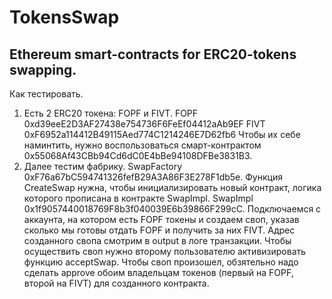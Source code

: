 # TokensSwap
Ethereum smart-contracts for ERC20-tokens swapping.
---------------------------------------------------------
Как тестировать.
1. Есть 2 ERC20 токена: FOPF и FIVT. FOPF 0xd39eeE2D3AF27438e754736F6FeEf04412aAb9EF
                                     FIVT 0xF6952a114412B49115Aed774C1214246E7D62fb6
Чтобы их себе наминтить, нужно воспользоваться смарт-контрактом 0x55068Af43CBb94Cd6dC0E4bBe94108DFBe3831B3.
2. Далее тестим фабрику. SwapFactory 0xF76a67bC594741326fefB29A3A86F3E278F1db5e.
Функция CreateSwap нужна, чтобы инициализировать новый контракт, логика которого прописана в контракте SwapImpl.
SwapImpl 0x1f9057440018769F8b3f040039E6b39866F299cC.
Подключаемся с аккаунта, на котором есть FOPF токены и создаем своп, указав сколько мы готовы отдать FOPF и получить за них FIVT.
Адрес созданного свопа смотрим в output в логе транзакции.
Чтобы осуществить своп нужно второму пользователю активизировать функцию acceptSwap. Чтобы своп произошел, обзятельно надо сделать approve обоим владельцам токенов (первый на FOPF, второй на FIVT) для созданного контракта.